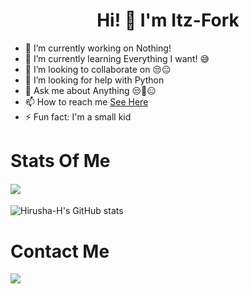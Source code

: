 

# <center>Hi! 👋 I'm Itz-Fork</center>

- 🔭 I’m currently working on Nothing!
- 🌱 I’m currently learning Everything I want! 😅
- 👯 I’m looking to collaborate on 😒😑
- 🤔 I’m looking for help with Python
- 💬 Ask me about Anything 😒🤖😑
- 📫 How to reach me [See Here](https://github.com/Itz-fork#contact-me)
- ⚡ Fun fact: I'm a small kid


# Stats Of Me

<h4 align="left"><img src="https://komarev.com/ghpvc/?username=Itz-fork&style=flat-square&color=39FF14"></h4>

![Hirusha-H's GitHub stats](https://github-readme-stats.vercel.app/api?username=Itz-fork&show_icons=true&theme=tokyonight)

# Contact Me

<a href="https://t.me/Bruh_0x"><img src="https://img.shields.io/badge/Telegram-2CA5E0?style=for-the-badge&logo=telegram&logoColor=white"></a>
                                                                                                                                     
